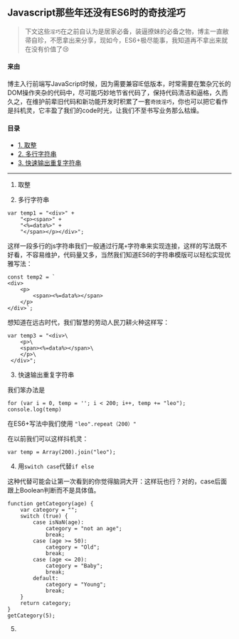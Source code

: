 ## Javascript那些年还没有ES6时的奇技淫巧

> 下文这些`淫巧`在之前自认为是居家必备，装逼撩妹的必备之物，博主一直敝帚自珍，不愿拿出来分享，现如今，ES6+极尽能事，我知道再不拿出来就在没有价值了😢  

#### 来由

博主入行前端写JavaScript时候，因为需要兼容IE低版本，时常需要在繁杂冗长的DOM操作夹杂的代码中，尽可能巧妙地节省代码了，保持代码清洁和逼格，久而久之，在维护前辈旧代码和新功能开发时积累了一套`奇技淫巧`，你也可以把它看作是抖机灵，它丰盈了我们的code时光，让我们不至书写业务那么枯燥。  

#### 目录

- [1. 取整]()
- [2. 多行字符串](#多行字符串)
- [3. 快速输出重复字符串](#)

---

1. 取整 

2. 多行字符串

```
var temp1 = "<div>" +
    "<p><span>" +
    "<%=data%>" +
    "</span></p></div>";
```

这样一段多行的js字符串我们一般通过行尾`+`字符串来实现连接，这样的写法既不好看，不容易维护，代码量又多，当然我们知道ES6的字符串模版可以轻松实现优雅写法：

```
const temp2 = `
<div>
    <p>
        <span><%=data%></span>
    </p>
</div>`;
```

想知道在远古时代，我们智慧的劳动人民刀耕火种这样写：

```
var temp3 = "<div>\
    <p>\
    <span><%=data%></span>\
    </p>\
 </div>";
```

3. 快速输出重复字符串

我们笨办法是

```
for (var i = 0, temp = ''; i < 200; i++, temp += "leo");
console.log(temp)
```

在ES6+写法中我们使用 `"leo".repeat（200）"`

在以前我们可以这样抖机灵：

```
var temp = Array(200).join("leo");
```

4. 用`switch case`代替`if else`

这种代替可能会让第一次看到的你觉得脑洞大开：这样玩也行？对的，case后面跟上Boolean判断而不是具体值。

```
function getCategory(age) {
    var category = "";
    switch (true) {
        case isNaN(age):
            category = "not an age";
            break;
        case (age >= 50):
            category = "Old";
            break;
        case (age <= 20):
            category = "Baby";
            break;
        default:
            category = "Young";
            break;
    }
    return category;
}
getCategory(5);
```

5. 